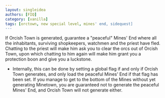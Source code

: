 ```yaml
---
layout: singleidea
authors: [FIQ]
category: [vanilla]
tags: [orctown, new special level, mines' end, sidequest]
---
```

If Orcish Town is generated, guarantee a "peaceful" Mines' End where all the inhabitants, surviving shopkeepers, watchmen and the priest have fled. Chatting to the priest will make him ask you to clear the orcs out of Orcish Town, upon which chatting to him again will make him grant you a protection boon and give you a luckstone.
* Internally, this can be done by setting a global flag if and only if Orcish Town generates, and only load the peaceful Mines' End if that flag has been set. If you manage to get to the bottom of the Mines without yet generating Minetown, you are guaranteed not to generate the peaceful Mines' End, and Orcish Town will not generate either.
